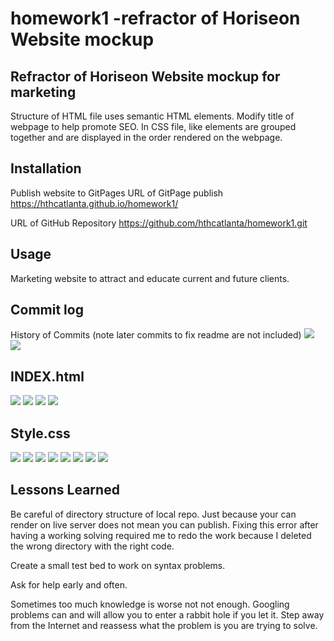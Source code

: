 # homework1 -refractor of Horiseon Website mockup

## Refractor of Horiseon Website mockup for marketing

Structure of HTML file uses semantic HTML elements.
Modify title of webpage to help promote SEO.
In CSS file, like elements are grouped together and are displayed in the order rendered on the webpage.


## Installation

Publish website to GitPages
URL of GitPage publish
 https://hthcatlanta.github.io/homework1/
 
 URL of GitHub Repository
https://github.com/hthcatlanta/homework1.git
## Usage
Marketing website to attract and educate current and future clients.
    
## Commit log
 History of Commits (note later commits to fix readme are not included)
![](assets/images/commit1.png)
![](assets/images/commit2.png)

## INDEX.html
![](assets/images/html%201.jpg)
![](assets/images/html%202.jpg)
![](assets/images/html%203.jpg)
![](assets/images/html%204.jpg)

## Style.css
![](assets/images/style%201.jpg)
![](assets/images/style%202.jpg)
![](assets/images/style%203.jpg)
![](assets/images/style%204.jpg)
![](assets/images/style%205.jpg)
![](assets/images/style%206.jpg)
![](assets/images/style%207.jpg)
![](assets/images/style%208.jpg)

## Lessons Learned
Be careful of directory structure of local repo. Just because your can render on live server does not mean you can publish. Fixing this error after having a working solving required me to redo the work because I deleted the wrong directory with the right code.

Create a small test bed to work on syntax problems. 

Ask for help early and often.

Sometimes too much knowledge is worse not not enough. Googling problems can and will allow you to enter a rabbit hole if you let it. Step away from the Internet and reassess what the problem is you are trying to solve.